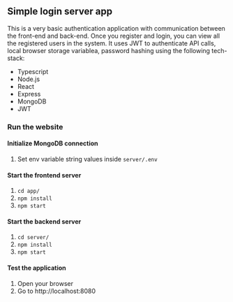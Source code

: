 ## Simple login server app

This is a very basic authentication application with communication between the front-end and back-end. Once you register and login, you can view all the registered users in the system. It uses JWT to authenticate API calls, local browser storage variablea, password hashing using the following tech-stack:
- Typescript
- Node.js
- React
- Express
- MongoDB
- JWT

### Run the website

#### Initialize MongoDB connection
1. Set env variable string values inside `server/.env`

#### Start the frontend server
1. `cd app/`
2. `npm install`
3. `npm start`

#### Start the backend server
1. `cd server/`
2. `npm install`
3. `npm start`

#### Test the application
1. Open your browser
2. Go to http://localhost:8080
